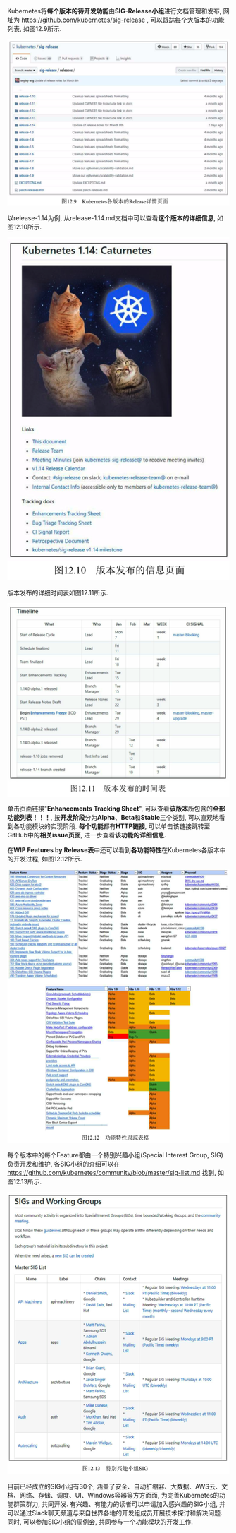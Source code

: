 
<!-- @import "[TOC]" {cmd="toc" depthFrom=1 depthTo=6 orderedList=false} -->

<!-- code_chunk_output -->



<!-- /code_chunk_output -->

Kubernetes将**每个版本的待开发功能**由**SIG\-Release小组**进行文档管理和发布, 网址为 https://github.com/kubernetes/sig-release , 可以跟踪每个大版本的功能列表, 如图12.9所示. 

![2019-09-26-19-16-26.png](./images/2019-09-26-19-16-26.png)

以release\-1.14为例, 从release\-1.14.md文档中可以查看**这个版本的详细信息**, 如图12.10所示. 

![2019-09-26-19-17-46.png](./images/2019-09-26-19-17-46.png)

版本发布的详细时间表如图12.11所示. 

![2019-09-26-19-18-21.png](./images/2019-09-26-19-18-21.png)

单击页面链接"**Enhancements Tracking Sheet**", 可以查看**该版本**所包含的**全部功能列表！！！**, 按**开发阶段**分为**Alpha**、**Beta**和**Stable**三个类别, 可以直观地看到各功能模块的实现阶段. **每个功能**都有**HTTP链接**, 可以单击该链接跳转至GitHub中的**相关issue页面**, 进一步查看**该功能的详细信息**. 

在**WIP Features by Release表**中还可以看到**各功能特性**在Kubernetes各版本中的开发过程, 如图12.12所示. 

![2019-09-26-19-37-19.png](./images/2019-09-26-19-37-19.png)

每个版本中的每个Feature都由一个特别兴趣小组(Special Interest Group, SIG)负责开发和维护, 各SIG小组的介绍可以在 https://github.com/kubernetes/community/blob/master/sig-list.md 找到, 如图12.13所示. 

![2019-09-26-19-39-19.png](./images/2019-09-26-19-39-19.png)

目前已经成立的SIG小组有30个, 涵盖了安全、自动扩缩容、大数据、AWS云、文档、网络、存储、调度、UI、Windows容器等方方面面, 为完善Kubernetes的功能群策群力, 共同开发. 有兴趣、有能力的读者可以申请加入感兴趣的SIG小组, 并可以通过Slack聊天频道与来自世界各地的开发组成员开展技术探讨和解决问题. 同时, 可以参加SIG小组的周例会, 共同参与一个功能模块的开发工作. 


